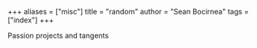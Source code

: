 +++
aliases = ["misc"]
title = "random"
author = "Sean Bocirnea"
tags = ["index"]
+++

Passion projects and tangents